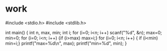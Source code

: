 # work
#include <stdio.h>
#include <stdlib.h>

int main()
{
int n, max, min;
int i;
for (i=0; i<n; i++)
    scanf("%d", &n);
max=0; min=0;
for (i=0; i<n; i++)
    {if (i>max) max=i;}
for (i=0; i<n; i++)
   {    if (i<min) min=i;}
printf("max=%d\n", max);
printf("min=%d", min);
}
